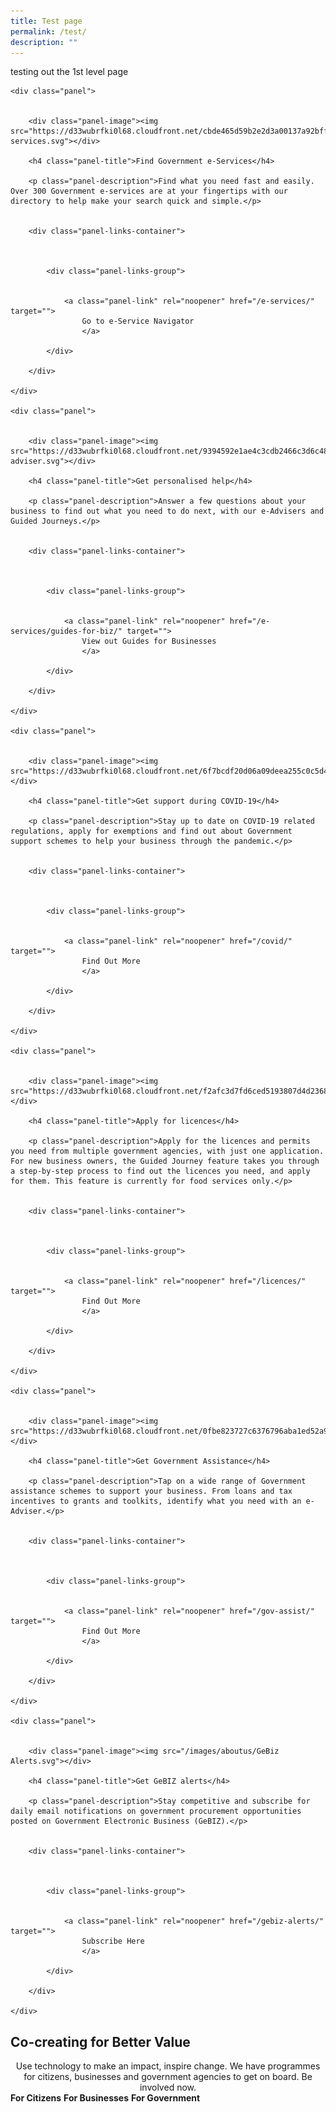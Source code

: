```yaml
---
title: Test page
permalink: /test/
description: ""
---
```


testing out the 1st level page

<div class="panels">
    
    <div class="panel">
        
        
        <div class="panel-image"><img src="https://d33wubrfki0l68.cloudfront.net/cbde465d59b2e2d3a00137a92bff3e5bbfbc3084/74c73/images/aboutus/e-services.svg"></div>
        
        <h4 class="panel-title">Find Government e-Services</h4>
        
        <p class="panel-description">Find what you need fast and easily. Over 300 Government e-services are at your fingertips with our directory to help make your search quick and simple.</p>
        
        
        <div class="panel-links-container">
            
            
            
            <div class="panel-links-group">
                
                
                <a class="panel-link" rel="noopener" href="/e-services/" target="">
                    Go to e-Service Navigator
                    </a>
                
            </div>
            
        </div>
        
    </div>
    
    <div class="panel">
        
        
        <div class="panel-image"><img src="https://d33wubrfki0l68.cloudfront.net/9394592e1ae4c3cdb2466c3d6c484a9ea4516c26/5a98d/images/aboutus/e-adviser.svg"></div>
        
        <h4 class="panel-title">Get personalised help</h4>
        
        <p class="panel-description">Answer a few questions about your business to find out what you need to do next, with our e-Advisers and Guided Journeys.</p>
        
        
        <div class="panel-links-container">
            
            
            
            <div class="panel-links-group">
                
                
                <a class="panel-link" rel="noopener" href="/e-services/guides-for-biz/" target="">
                    View out Guides for Businesses
                    </a>
                
            </div>
            
        </div>
        
    </div>
    
    <div class="panel">
        
        
        <div class="panel-image"><img src="https://d33wubrfki0l68.cloudfront.net/6f7bcdf20d06a09deea255c0c5d425d9daa2d13f/b2128/images/aboutus/covid.svg"></div>
        
        <h4 class="panel-title">Get support during COVID-19</h4>
        
        <p class="panel-description">Stay up to date on COVID-19 related regulations, apply for exemptions and find out about Government support schemes to help your business through the pandemic.</p>
        
        
        <div class="panel-links-container">
            
            
            
            <div class="panel-links-group">
                
                
                <a class="panel-link" rel="noopener" href="/covid/" target="">
                    Find Out More
                    </a>
                
            </div>
            
        </div>
        
    </div>
    
    <div class="panel">
        
        
        <div class="panel-image"><img src="https://d33wubrfki0l68.cloudfront.net/f2afc3d7fd6ced5193807d4d2368867bb4150edc/27d48/images/aboutus/licences.svg"></div>
        
        <h4 class="panel-title">Apply for licences</h4>
        
        <p class="panel-description">Apply for the licences and permits you need from multiple government agencies, with just one application. For new business owners, the Guided Journey feature takes you through a step-by-step process to find out the licences you need, and apply for them. This feature is currently for food services only.</p>
        
        
        <div class="panel-links-container">
            
            
            
            <div class="panel-links-group">
                
                
                <a class="panel-link" rel="noopener" href="/licences/" target="">
                    Find Out More
                    </a>
                
            </div>
            
        </div>
        
    </div>
    
    <div class="panel">
        
        
        <div class="panel-image"><img src="https://d33wubrfki0l68.cloudfront.net/0fbe823727c6376796aba1ed52a9a934b1fad3c5/2522e/images/aboutus/govassist.svg"></div>
        
        <h4 class="panel-title">Get Government Assistance</h4>
        
        <p class="panel-description">Tap on a wide range of Government assistance schemes to support your business. From loans and tax incentives to grants and toolkits, identify what you need with an e-Adviser.</p>
        
        
        <div class="panel-links-container">
            
            
            
            <div class="panel-links-group">
                
                
                <a class="panel-link" rel="noopener" href="/gov-assist/" target="">
                    Find Out More
                    </a>
                
            </div>
            
        </div>
        
    </div>
    
    <div class="panel">
        
        
        <div class="panel-image"><img src="/images/aboutus/GeBiz Alerts.svg"></div>
        
        <h4 class="panel-title">Get GeBIZ alerts</h4>
        
        <p class="panel-description">Stay competitive and subscribe for daily email notifications on government procurement opportunities posted on Government Electronic Business (GeBIZ).</p>
        
        
        <div class="panel-links-container">
            
            
            
            <div class="panel-links-group">
                
                
                <a class="panel-link" rel="noopener" href="/gebiz-alerts/" target="">
                    Subscribe Here
                    </a>
                
            </div>
            
        </div>
        
    </div>
    
</div>

<section class="bp-section">
	<div class="bp-container padding--top--lg">
	    <div class="row">
	      <div class="col content is-8 is-offset-2"><h1><div class="has-text-centered has-text-weight-bold">Co-creating for Better Value</div></h1>

<center>Use technology to make an impact, inspire change. We have programmes for citizens, businesses and government agencies to get on board. Be involved now.</center>
</div>
	    </div>
		<div class="row">
			<div class="col">
				<span class="bp-sec-button has-text-centered">
					<a class="is-uppercase media-category-button" id="citizens-button"><b>For Citizens</b></a>
					<a class="is-uppercase media-category-button" id="business-button"><b>For Businesses</b></a>
					<a class="is-uppercase media-category-button selected" id="government-button"><b>For Government</b></a>
				</span>
			</div>
		</div>
	</div>
</section>

<section class="bp-section bg-table-grey" id="citizens" style="display: none;">
	<div class="bp-container">
		<div class="row is-multiline"><div class="col is-one-quarter-widescreen is-one-third-desktop is-half-tablet padding--bottom--lg">
						<a href="/products-and-services/ask-jamie/" class="project-link">
		                <img src="https://d33wubrfki0l68.cloudfront.net/f61a669729f94718b8cbe980426210986589a92c/e6a9c/images/programmes/products-and-services/askjamie_thumbnail.jpg" alt="Image for 'Ask Jamie' Virtual Assistant" class="project-image">
		                <div class="project-card">
		                    <div class="project-title margin--bottom--xs">
		                    	<small class="tag is-uppercase padding--bottom--sm">citizens</small>
		                        <h5><b>'Ask Jamie' Virtual Assistant</b></h5>
		                    </div>
		                </div>
		                </a>
		            </div><div class="col is-one-quarter-widescreen is-one-third-desktop is-half-tablet padding--bottom--lg">
						<a href="/products-and-services/building-products-and-services-for-everyone/" class="project-link">
		                <img src="https://d33wubrfki0l68.cloudfront.net/c427de9e8c119cc6986650292c404558b0c11efc/4c33e/images/programmes/products-and-services/we_build_for_everyone.png" alt="Image for We build for everyone" class="project-image">
		                <div class="project-card">
		                    <div class="project-title margin--bottom--xs">
		                    	<small class="tag is-uppercase padding--bottom--sm">citizens</small>
		                        <h5><b>We build for everyone</b></h5>
		                    </div>
		                </div>
		                </a>
		            </div><div class="col is-one-quarter-widescreen is-one-third-desktop is-half-tablet padding--bottom--lg">
						<a href="/products-and-services/data-gov-sg/" class="project-link">
		                <img src="https://d33wubrfki0l68.cloudfront.net/f5038336be136d613e6e8012a76120ff1330f6d6/7d501/images/programmes/products-and-services/data_gov_sg.png" alt="Image for Data.gov.sg" class="project-image">
		                <div class="project-card">
		                    <div class="project-title margin--bottom--xs">
		                    	<small class="tag is-uppercase padding--bottom--sm">citizens</small>
		                        <h5><b>Data.gov.sg</b></h5>
		                    </div>
		                </div>
		                </a>
		            </div><div class="col is-one-quarter-widescreen is-one-third-desktop is-half-tablet padding--bottom--lg">
						<a href="/products-and-services/ecitizen-ideas/" class="project-link">
		                <img src="/images/programmes/products-and-services/idea's-portal.jpg" alt="Image for Ideas! crowdsourcing portal" class="project-image">
		                <div class="project-card">
		                    <div class="project-title margin--bottom--xs">
		                    	<small class="tag is-uppercase padding--bottom--sm">citizens</small>
		                        <h5><b>Ideas! crowdsourcing portal</b></h5>
		                    </div>
		                </div>
		                </a>
		            </div><div class="col is-one-quarter-widescreen is-one-third-desktop is-half-tablet padding--bottom--lg">
						<a href="/products-and-services/government-qr-payment/" class="project-link">
		                <img src="https://d33wubrfki0l68.cloudfront.net/4c0022b59aa37362475e21302a336ab171b8dd8c/3fbf6/images/programmes/products-and-services/governmentqrpayment.png" alt="Image for Government QR Payment" class="project-image">
		                <div class="project-card">
		                    <div class="project-title margin--bottom--xs">
		                    	<small class="tag is-uppercase padding--bottom--sm">citizens</small>
		                        <h5><b>Government QR Payment</b></h5>
		                    </div>
		                </div>
		                </a>
		            </div><div class="col is-one-quarter-widescreen is-one-third-desktop is-half-tablet padding--bottom--lg">
						<a href="/products-and-services/lifesg/" class="project-link">
		                <img src="https://d33wubrfki0l68.cloudfront.net/9180bcd0cf77d337727b8ff12636baceacc0b2df/dde98/images/programmes/products-and-services/lifesg-header.jpg" alt="Image for LifeSG" class="project-image">
		                <div class="project-card">
		                    <div class="project-title margin--bottom--xs">
		                    	<small class="tag is-uppercase padding--bottom--sm">citizens</small>
		                        <h5><b>LifeSG</b></h5>
		                    </div>
		                </div>
		                </a>
		            </div><div class="col is-one-quarter-widescreen is-one-third-desktop is-half-tablet padding--bottom--lg">
						<a href="/products-and-services/parents-gateway/" class="project-link">
		                <img src="https://d33wubrfki0l68.cloudfront.net/56fc7aad3655442b339a0b64891b0bed1b4a729c/c4485/images/programmes/products-and-services/parentsgateway.png" alt="Image for Parents Gateway" class="project-image">
		                <div class="project-card">
		                    <div class="project-title margin--bottom--xs">
		                    	<small class="tag is-uppercase padding--bottom--sm">citizens</small>
		                        <h5><b>Parents Gateway</b></h5>
		                    </div>
		                </div>
		                </a>
		            </div><div class="col is-one-quarter-widescreen is-one-third-desktop is-half-tablet padding--bottom--lg">
						<a href="/products-and-services/parking-sg/" class="project-link">
		                <img src="https://d33wubrfki0l68.cloudfront.net/fee6a00dd83a85cebd043d2d6d1d46ff00d7adb8/7db19/images/programmes/products-and-services/parking_sg.png" alt="Image for Parking.sg" class="project-image">
		                <div class="project-card">
		                    <div class="project-title margin--bottom--xs">
		                    	<small class="tag is-uppercase padding--bottom--sm">citizens</small>
		                        <h5><b>Parking.sg</b></h5>
		                    </div>
		                </div>
		                </a>
		            </div><div class="col is-one-quarter-widescreen is-one-third-desktop is-half-tablet padding--bottom--lg">
						<a href="/products-and-services/responding-to-covid-19-with-tech/" class="project-link">
		                <img src="https://d33wubrfki0l68.cloudfront.net/8103a857449d6adbced4aa4d1bdd6449cf01bf6b/ccb4d/images/programmes/products-and-services/covid_tech.png" alt="Image for Responding to COVID-19 With Tech" class="project-image">
		                <div class="project-card">
		                    <div class="project-title margin--bottom--xs">
		                    	<small class="tag is-uppercase padding--bottom--sm">citizens</small>
		                        <h5><b>Responding to COVID-19 With Tech</b></h5>
		                    </div>
		                </div>
		                </a>
		            </div><div class="col is-one-quarter-widescreen is-one-third-desktop is-half-tablet padding--bottom--lg">
						<a href="/products-and-services/singpass/" class="project-link">
		                <img src="https://d33wubrfki0l68.cloudfront.net/05562d9b8fade37260a49fd512af40c4a371cd5b/422f6/images/programmes/products-and-services/singpass-thumbnail-new-2.jpg" alt="Image for Singpass" class="project-image">
		                <div class="project-card">
		                    <div class="project-title margin--bottom--xs">
		                    	<small class="tag is-uppercase padding--bottom--sm">citizens</small>
		                        <h5><b>Singpass</b></h5>
		                    </div>
		                </div>
		                </a>
		            </div><div class="col is-one-quarter-widescreen is-one-third-desktop is-half-tablet padding--bottom--lg">
						<a href="/products-and-services/smart-nation-showcases/" class="project-link">
		                <img src="https://d33wubrfki0l68.cloudfront.net/b6a7fe7fe2635b13fa67dff81fd90287942fa76e/1df28/images/programmes/products-and-services/smartnationbuilder.jpg" alt="Image for Smart Nation Showcases" class="project-image">
		                <div class="project-card">
		                    <div class="project-title margin--bottom--xs">
		                    	<small class="tag is-uppercase padding--bottom--sm">citizens</small>
		                        <h5><b>Smart Nation Showcases</b></h5>
		                    </div>
		                </div>
		                </a>
		            </div><div class="col is-one-quarter-widescreen is-one-third-desktop is-half-tablet padding--bottom--lg">
						<a href="/products-and-services/student-learning-space/" class="project-link">
		                <img src="/images/work-allears-thumb.png" alt="Image for Student Learning Space" class="project-image">
		                <div class="project-card">
		                    <div class="project-title margin--bottom--xs">
		                    	<small class="tag is-uppercase padding--bottom--sm">citizens</small>
		                        <h5><b>Student Learning Space</b></h5>
		                    </div>
		                </div>
		                </a>
		            </div><div class="col is-one-quarter-widescreen is-one-third-desktop is-half-tablet padding--bottom--lg">
						<a href="/products-and-services/tech-kaki-community/" class="project-link">
		                <img src="https://d33wubrfki0l68.cloudfront.net/f642abd6b29b0262aba4f8ac6be8b19ba67ab582/0701c/images/programmes/products-and-services/techkaki-thumbnail.jpg" alt="Image for Tech Kaki Community" class="project-image">
		                <div class="project-card">
		                    <div class="project-title margin--bottom--xs">
		                    	<small class="tag is-uppercase padding--bottom--sm">citizens</small>
		                        <h5><b>Tech Kaki Community</b></h5>
		                    </div>
		                </div>
		                </a>
		            </div><div class="col is-one-quarter-widescreen is-one-third-desktop is-half-tablet padding--bottom--lg">
						<a href="/products-and-services/vica/" class="project-link">
		                <img src="https://d33wubrfki0l68.cloudfront.net/d6e722d224dc620edae5c948c0b622ba81bc2fec/d7948/images/programmes/products-and-services/vica-logo-2.png" alt="Image for VICA – Virtual Intelligent Chat Assistant" class="project-image">
		                <div class="project-card">
		                    <div class="project-title margin--bottom--xs">
		                    	<small class="tag is-uppercase padding--bottom--sm">citizens</small>
		                        <h5><b>VICA – Virtual Intelligent Chat Assistant</b></h5>
		                    </div>
		                </div>
		                </a>
		            </div></div>
	</div>
</section>